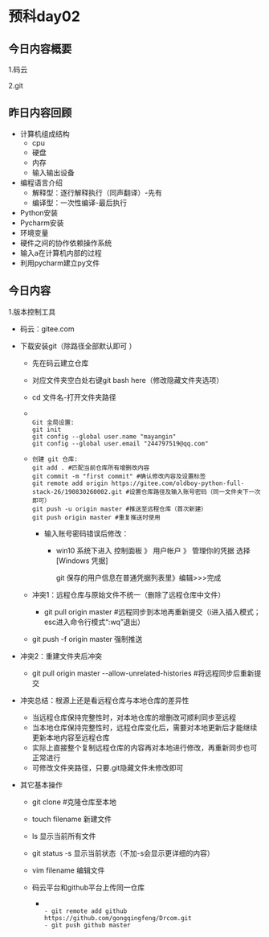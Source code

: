 # 预科day02

## 今日内容概要

1.码云

2.git

## 昨日内容回顾

+ 计算机组成结构
  + cpu
  + 硬盘
  + 内存
  + 输入输出设备
+ 编程语言介绍
  + 解释型：逐行解释执行（同声翻译）-先有
  + 编译型：一次性编译-最后执行
+ Python安装
+ Pycharm安装
+ 环境变量
+ 硬件之间的协作依赖操作系统
+ 输入a在计算机内部的过程
+ 利用pycharm建立py文件

## 今日内容

1.版本控制工具

+ 码云：gitee.com

+ 下载安装git（除路径全部默认即可 ）

  + 先在码云建立仓库

  + 对应文件夹空白处右键git bash here（修改隐藏文件夹选项）

  + cd 文件名-打开文件夹路径

  + ```Git
    
    Git 全局设置:
    git init
    git config --global user.name "mayangin"
    git config --global user.email "244797519@qq.com"
    
    ```

  + ```Git
    创建 git 仓库:
    git add . #匹配当前仓库所有增删改内容
    git commit -m "first commit" #确认修改内容及设置标签
    git remote add origin https://gitee.com/oldboy-python-full-stack-26/190830260002.git #设置仓库路径及输入账号密码（同一文件夹下一次即可）
    git push -u origin master #推送至远程仓库（首次新建）
    git push origin master #重复推送时使用
    ```

    - 输入账号密码错误后修改：

      - win10 系统下进入
        控制面板 》 用户帐户 》 管理你的凭据
        选择 [Windows 凭据]

        git 保存的用户信息在普通凭据列表里》编辑>>>完成

  + 冲突1：远程仓库与原始文件不统一（删除了远程仓库中文件）

    + git pull origin master  #远程同步到本地再重新提交（i进入插入模式；esc进入命令行模式“:wq”退出）
  + git push -f origin master 强制推送
  
+ 冲突2：重建文件夹后冲突
  
  + git pull origin master  --allow-unrelated-histories #将远程同步后重新提交
  
+ 冲突总结：根源上还是看远程仓库与本地仓库的差异性
  
    + 当远程仓库保持完整性时，对本地仓库的增删改可顺利同步至远程
    + 当本地仓库保持完整性时，远程仓库变化后，需要对本地更新后才能继续更新本地内容至远程仓库
    + 实际上直接整个复制远程仓库的内容再对本地进行修改，再重新同步也可正常进行
  + 可修改文件夹路径，只要.git隐藏文件未修改即可
  
+ 其它基本操作
  
    + git clone #克隆仓库至本地
    
    + touch filename 新建文件
    
    + ls 显示当前所有文件
    
    + git status -s 显示当前状态（不加-s会显示更详细的内容）
    
    + vim filename 编辑文件
    
    + 码云平台和github平台上传同一仓库
    
      + ```Git
        
        - git remote add github https://github.com/gongqingfeng/Drcom.git
        - git push github master
        
        ```
    
        















